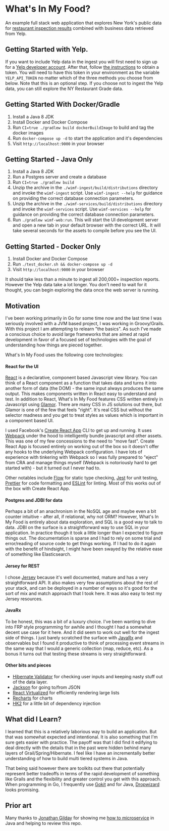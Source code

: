 # What's In My Food?

An example full stack web application that explores New York's public data for [restaurant inspection
results](https://data.cityofnewyork.us/Health/DOHMH-New-York-City-Restaurant-Inspection-Results/43nn-pn8j) combined with business data retrieved from Yelp.


## Getting Started with Yelp.

If you want to include Yelp data in the ingest you will first need to sign up for a [Yelp developer account](https://www.yelp.com/developers/documentation/v3). After that,
follow [the instructions](https://www.yelp.com/developers/documentation/v3/authentication) to obtain a token. You will need to have this token in your environment as the
variable `YELP_API_TOKEN` no matter which of the three methods you choose from below. Note that this is an optional step. If you choose not to ingest the Yelp data, you 
can still explore the NY Restaurant Grade data.

## Getting Started With Docker/Gradle

  1. Install a Java 8 JDK
  2. Install Docker and Docker Compose
  3. Run `CI=true ./gradlew build dockerBuildImage` to build and tag the docker images
  4. Run `docker-compose up -d` to start the application and it's dependencies
  5. Visit `http://localhost:9000` in your browser

## Getting Started - Java Only

  1. Install a Java 8 JDK
  2. Run a Postgres server and create a database
  3. Run `CI=true ./gradlew build`
  4. Unzip the archive in the `./wimf-ingest/build/distributions` directory and invoke the `wimf-ingest` script. Use `wimf-ingest --help` for guidance on providing the correct database connection parameters.
  5. Unzip the archive in the `./wimf-services/build/distributions` directory and invoke the `wimf-services` script. Use `wimf-services --help` for guidance on providing the correct database connection parameters.
  6. Run `./gradlew wimf-web:run`. This will start the UI development server and open a new tab in your default browser with the correct URL. It will take several seconds for the assets to compile before you see the UI.

## Getting Started - Docker Only
  1. Install Docker and Docker Compose
  2. Run `./test_docker.sh && docker-compose up -d`
  3. Visit `http://localhost:9000` in your browser
  
It should take less than a minute to ingest all 200,000+ inspection reports. However the Yelp data take a lot longer. You don't need to wait for it thought, you can begin exploring the data once the web server is running.

## Motivation

I've been working primarily in Go for some time now and the last time I was seriously involved with a JVM based project, I was working in Groovy/Grails. With this project I am attempting to relearn "the basics". As
such I've made a conscious choice to avoid large frameworks that are aimed at rapid development in favor of a focused set of technologies with the goal of understanding how things are pieced together.

What's In My Food uses the following core technologies:

#### React for the UI

[React](https://facebook.github.io/react/) is a declarative, component based Javascript view library. You can think of a React component as a function that
takes data and turns it into another form of data (the DOM) - the same input always produces the same output. This makes components written in React easy to
understand and test. In addition to React, What's In My Food features CSS written entirely in Javascript using [Glamor](https://github.com/threepointone/glamor/tree/v3).
There are many CSS in JS solutions out there, but Glamor is one of the few that feels "right". It's real CSS but without the selector madness and you get
to treat styles as values which is important in a component based UI.

I used Facebook's [Create React App](https://github.com/facebookincubator/create-react-app/) CLI to get up and running. It uses [Webpack](https://webpack.js.org/) under the hood to
intelligently bundle javascript and other assets. This was one of my few concessions to the need to "move fast". Create React App is focused entirely on working out of the box so
it doesn't offer any hooks to the underlying Webpack configuration. I have lots of experience with tinkering with Webpack so I was fully prepared to "eject" from CRA and manage
things myself (Webpack is notoriously hard to get started with) - but it turned out I never had to.

Other notables include [Flow](https://flow.org/en/) for static type checking, [Jest](https://facebook.github.io/jest/) for unit testing, [Prettier](https://github.com/prettier/prettier)
for code formatting and [ESLint](http://eslint.org/) for linting. Most of this works out of the box with Create React App.

#### Postgres and JDBI for data

Perhaps a bit of an anachronism in the NoSQL age and maybe even a bit counter intuitive - after all, if relational, why not ORM? However, What's In My Food
is entirely about data exploration, and SQL is a good way to talk to data. JDBI on the surface is a straightforward way to use SQL in your application. In
practice though it took a little longer than I expected to figure things out. The documentation is sparse and I had to rely on some trial and error/reading of source code to
get things working. If I had to do it again with the benefit of hindsight, I might have been swayed by the relative ease of something like Elasticsearch.

#### Jersey for REST

I chose [Jersey](https://jersey.github.io/) because it's well documented, mature and has a very straightforward API. It also makes very few assumptions about
the rest of your stack, and can be deployed in a number of ways so it's good for the sort of mix and match approach that I took here. It was also easy to test my
Jersey resources.

#### JavaRx

To be honest, this was a bit of a luxury choice. I've been wanting to dive into FRP style programming for awhile and I thought I had a somewhat decent use case for it here. And it
did seem to work out well for the ingest side of things. I just barely scratched the surface with [JavaRx](https://github.com/ReactiveX/RxJava) and observables but I found it
productive to think of processing event streams in the same way that I would a generic collection (map, reduce, etc). As a bonus it turns out that testing these streams is very
straightforward.

#### Other bits and pieces

  - [Hibernate Validator](http://hibernate.org/validator/) for checking user inputs and keeping nasty stuff out of the data layer.
  - [Jackson](https://github.com/FasterXML/jackson) for going to/from JSON
  - [React Virtualized](https://github.com/bvaughn/react-virtualized) for efficiently rendering large lists
  - [Recharts](http://recharts.org/#/en-US/) for charts
  - [HK2](https://hk2-project.github.io/) for a little bit of dependency injection

## What did I Learn?

I learned that this is a relatively laborious way to build an application. But that was somewhat expected and intentional. It is also something that I'm sure gets easier with practice. The payoff was that I did find it edifying to deal directly with the details that in the past were hidden behind many layers of Grail/Spring/Hibernate. I feel like I have an incrementally better understanding of how to build multi tiered systems in Java.

That being said however there are toolkits out there that potentially represent better tradeoffs in terms of the rapid development of something like Grails and the flexibility and greater control you get with this approach. When programming in Go, I frequently use [Gokit](https://gokit.io/) and for Java, [Dropwizard](http://www.dropwizard.io/0.9.2/docs/) looks promising.

## Prior art

Many thanks to [Jonathan Gilday](https://github.com/gilday) for showing me [how to microservice](https://github.com/gilday/how-to-microservice) in Java and helping to review this repo.
